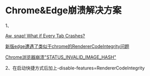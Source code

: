 # Chrome&Edge崩溃解决方案

1、

[Aw, snap! What if Every Tab Crashes?](https://textslashplain.com/2019/09/27/aw-snap-every-tab-crashes/)

[新版edge遭遇了类似于chrome的RendererCodeIntegrity问题](https://answers.microsoft.com/zh-hans/microsoftedge/forum/all/%E6%96%B0%E7%89%88edge%E9%81%AD%E9%81%87%E4%BA%86/3a906702-ebe1-445d-8f25-0637fc234e13)

[Chrome浏览器崩溃"STATUS_INVALID_IMAGE_HASH"](https://zhuanlan.zhihu.com/p/133243870)

2、在启动快捷方式后加上-disable-features=RendererCodeIntegrity